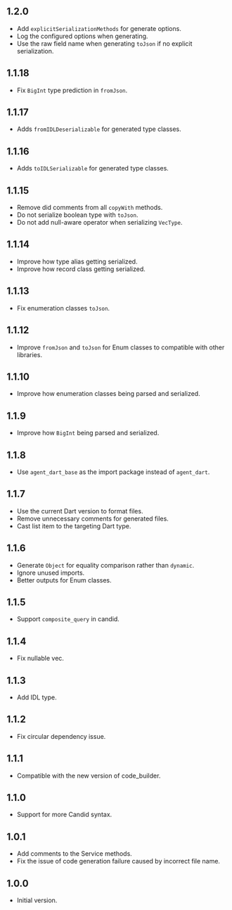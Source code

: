 ## 1.2.0

- Add `explicitSerializationMethods` for generate options.
- Log the configured options when generating.
- Use the raw field name when generating `toJson` if no explicit serialization.

## 1.1.18

- Fix `BigInt` type prediction in `fromJson`.

## 1.1.17

- Adds `fromIDLDeserializable` for generated type classes.

## 1.1.16

- Adds `toIDLSerializable` for generated type classes.

## 1.1.15

- Remove did comments from all `copyWith` methods.
- Do not serialize boolean type with `toJson`.
- Do not add null-aware operator when serializing `VecType`.

## 1.1.14

- Improve how type alias getting serialized.
- Improve how record class getting serialized.

## 1.1.13

- Fix enumeration classes `toJson`.

## 1.1.12

- Improve `fromJson` and `toJson` for Enum classes to compatible with other libraries.

## 1.1.10

- Improve how enumeration classes being parsed and serialized.

## 1.1.9

- Improve how `BigInt` being parsed and serialized.

## 1.1.8

- Use `agent_dart_base` as the import package instead of `agent_dart`.

## 1.1.7

- Use the current Dart version to format files.
- Remove unnecessary comments for generated files.
- Cast list item to the targeting Dart type.

## 1.1.6

- Generate `Object` for equality comparison rather than `dynamic`.
- Ignore unused imports.
- Better outputs for Enum classes.

## 1.1.5

- Support `composite_query` in candid.

## 1.1.4

- Fix nullable vec.

## 1.1.3

- Add IDL type.

## 1.1.2

- Fix circular dependency issue.

## 1.1.1

- Compatible with the new version of code_builder.

## 1.1.0

- Support for more Candid syntax.

## 1.0.1

- Add comments to the Service methods.
- Fix the issue of code generation failure caused by incorrect file name.

## 1.0.0

- Initial version.
